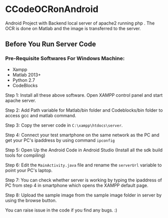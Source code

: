 # CCodeOCRonAndroid
Android Project with Backend local server of apache2 running php . The OCR is done on Matlab and the image is transferred to the server.

<h2>Before You Run Server Code</h2>
<h3>Pre-Requisite Softwares For Windows Machine:</h3>

<ul>
<li>Xampp</li>
<li>Matlab 2013+</li>
<li>Python 2.7</li>
<li>CodeBlocks</li>
</ul>

Step 1: Install all these above software. Open XAMPP control panel and start apache server.

Step 2: Add Path variable for Matlab/bin folder and Codeblocks/bin folder to access gcc and matlab command.

Step 3: Copy the server code in `C:\xampp\htdocs\server`.

Step 4: Connect your test smartphone on the same network as the PC and get your PC's ipaddress by using command `ipconfig`

Step 5: Open Up the Android Code in Android Studio (Install all the sdk build tools for compiling)

Step 6: Edit the `MainActivity.java` file and rename the `serverUrl` variable to point your PC's laptop.

Step 7: You can check whether server is working by typing the ipaddress of PC from step 4 in smartphone which opens the XAMPP default page.

Step 8: Upload the sample image from the sample image folder in server by using the browse button.



You can raise issue in the code if you find any bugs. :)
